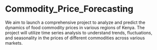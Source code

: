 # Commodity_Price_Forecasting
We aim to launch a comprehensive project to analyze and predict the dynamics of food commodity prices in various regions of Kenya. The project will utilize time series analysis to understand trends, fluctuations, and seasonality in the prices of different commodities across various markets.
